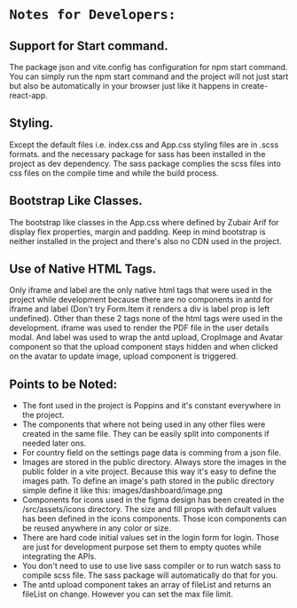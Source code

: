 # `Notes for Developers:`

## Support for Start command.

The package json and vite.config has configuration for npm start command. You can simply run the npm start command and the project will not just start but also be automatically in your browser just like it happens in create-react-app.

## Styling.

Except the default files i.e. index.css and App.css styling files are in .scss formats. and the necessary package for sass has been installed in the project as dev dependency. The sass package complies the scss files into css files on the compile time and while the build process.

## Bootstrap Like Classes.

The bootstrap like classes in the App.css where defined by Zubair Arif for display flex properties, margin and padding. Keep in mind bootstrap is neither installed in the project and there's also no CDN used in the project.

## Use of Native HTML Tags.

Only iframe and label are the only native html tags that were used in the project while development because there are no components in antd for iframe and label (Don't try Form.Item it renders a div is label prop is left undefined). Other than these 2 tags none of the html tags were used in the development. iframe was used to render the PDF file in the user details modal. And label was used to wrap the antd upload, CropImage and Avatar component so that the upload component stays hidden and when clicked on the avatar to update image, upload component is triggered.

## Points to be Noted:

- The font used in the project is Poppins and it's constant everywhere in the project.
- The components that where not being used in any other files were created in the same file. They can be easily split into components if needed later ons.
- For country field on the settings page data is comming from a json file.
- Images are stored in the public directory. Always store the images in the public folder in a vite project. Because this way it's easy to define the images path. To define an image's path stored in the public directory simple define it like this: images/dashboard/image.png
- Components for icons used in the figma design has been created in the /src/assets/icons directory. The size and fill props with default values has been defined in the icons components. Those icon components can be reused anywhere in any color or size.
- There are hard code initial values set in the login form for login. Those are just for development purpose set them to empty quotes while integrating the APIs.
- You don't need to use to use live sass compiler or to run watch sass to compile scss file. The sass package will automatically do that for you.
- The antd upload component takes an array of fileList and returns an fileList on change. However you can set the max file limit.
